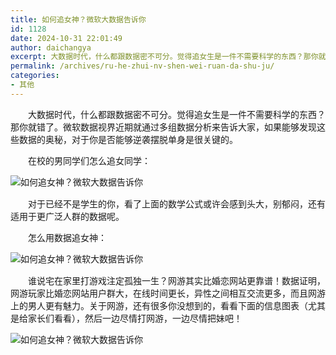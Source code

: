 ```yaml
---
title: 如何追女神？微软大数据告诉你
id: 1128
date: 2024-10-31 22:01:49
author: daichangya
excerpt: 大数据时代，什么都跟数据密不可分。觉得追女生是一件不需要科学的东西？那你就错了。微软数据视界近期就通过多组数据分析来告诉大家，如果能够发现这些数据的奥秘，对于你是否能够逆袭摆脱单身是很关键的。
permalink: /archives/ru-he-zhui-nv-shen-wei-ruan-da-shu-ju/
categories:
- 其他
---
```




　　大数据时代，什么都跟数据密不可分。觉得追女生是一件不需要科学的东西？那你就错了。微软数据视界近期就通过多组数据分析来告诉大家，如果能够发现这些数据的奥秘，对于你是否能够逆袭摆脱单身是很关键的。


　　在校的男同学们怎么追女同学：


<img src="http://images.cnitblog.com/news/66372/201308/23122219-0ccaf41b28fa4fdb8a5641a748870e1c.jpg" alt="如何追女神？微软大数据告诉你" style="margin:0px; padding:0px; font-size:14px; line-height:1.5em; border:none">


　　对于已经不是学生的你，看了上面的数学公式或许会感到头大，别郁闷，还有适用于更广泛人群的数据呢。


　　怎么用数据追女神：


<img src="http://images.cnitblog.com/news/66372/201308/23122219-01fe34ac3a8f4fd39a72ba7031aff201.jpg" alt="如何追女神？微软大数据告诉你" style="margin:0px; padding:0px; font-size:14px; line-height:1.5em; border:none">


　　谁说宅在家里打游戏注定孤独一生？网游其实比婚恋网站更靠谱！数据证明，网游玩家比婚恋网站用户群大，在线时间更长，异性之间相互交流更多，而且网游上的男人更有魅力。关于网游，还有很多你没想到的，看看下面的信息图表（尤其是给家长们看看），然后一边尽情打网游，一边尽情把妹吧！


<img src="http://images.cnitblog.com/news/66372/201308/23122219-cd0ed57429ac4f73927f05f35acee5eb.jpg" alt="如何追女神？微软大数据告诉你" style="margin:0px; padding:0px; font-size:14px; line-height:1.5em; border:none">
